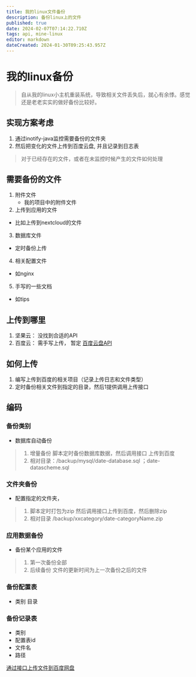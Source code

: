 ```yaml
---
title: 我的linux文件备份
description: 备份linux上的文件
published: true
date: 2024-02-07T07:14:22.710Z
tags: api, mine-linux
editor: markdown
dateCreated: 2024-01-30T09:25:43.957Z
---
```


# 我的linux备份
> 自从我的linux小主机重装系统，导致相关文件丢失后，就心有余悸。感觉还是老老实实的做好备份比较好。

## 实现方案考虑
1. 通过inotify-java监控需要备份的文件夹
2. 然后把变化的文件上传到百度云盘, 并且记录到日志表

> 对于已经存在的文件，或者在未监控时候产生的文件如何处理


## 需要备份的文件
1. 附件文件
	- 我的项目中的附件文件
2. 上传到应用的文件
 - 比如上传到nextcloud的文件
 
3. 数据库文件
 - 定时备份上传
4. 相关配置文件
 - 如nginx
5. 手写的一些文档
 - 如tips
 
## 上传到哪里
1. 坚果云： 没找到合适的API
2. 百度云： 需手写上传， 暂定 [百度云盘API](https://pan.baidu.com/union/doc/olkuuy5kz)

## 如何上传
1. 编写上传到百度的相关项目（记录上传日志和文件类型）
2. 定时备份相关文件到指定的目录，然后1提供调用上传接口


## 编码
### 备份类别
- 数据库自动备份
> 1. 增量备份 脚本定时备份数据库数据，然后调用接口 上传到百度
> 2. 相对目录：/backup/mysql/date-database.sql ；date-datascheme.sql

### 文件夹备份
- 配置指定的文件夹，
> 1. 脚本定时打包为zip 然后调用接口上传到百度，然后删除zip
> 2. 相对目录 /backup/xxcategory/date-categoryName.zip

### 应用数据备份
- 备份某个应用的文件
> 1. 第一次备份全部
> 2. 后续备份 文件的更新时间为上一次备份之后的文件


### 备份配置表
- 类别   目录

### 备份记录表
- 类别
- 配置表id
- 文件名
- 路径



[通过接口上传文件到百度网盘](https://xie.infoq.cn/article/989ba52abf905fdabc99fe340)


